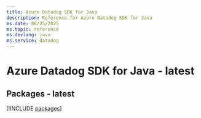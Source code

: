```yaml
---
title: Azure Datadog SDK for Java
description: Reference for Azure Datadog SDK for Java
ms.date: 08/25/2025
ms.topic: reference
ms.devlang: java
ms.service: datadog
---
```

# Azure Datadog SDK for Java - latest
## Packages - latest
[!INCLUDE [packages](datadog-index.md)]